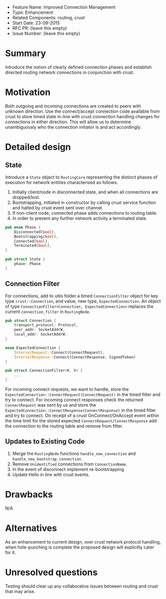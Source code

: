 - Feature Name: Improved Connection Management
- Type: Enhancement
- Related Components: routing, crust
- Start Date: 23-09-2015
- RFC PR: (leave this empty)
- Issue Number: (leave this empty)

# Summary

Introduce the notion of clearly defined connection phases and establish directed routing network connections in conjunction with crust.

# Motivation

Both outgoing and incoming connections are created to peers with unknown direction. Use the connect/accept connection code available from crust to store timed state in-line with crust connection handling changes for connections in either direction. This will allow us to determine unambiguously who the connection initiator is and act accordingly.

# Detailed design

## State

Introduce a `State` object to `RoutingCore` representing the distinct phases of execution for network entities characterised as follows.

1. Initially client/node in disconnected state, and when all connections are dropped/lost.
1. Bootstrapping, initiated in constructor by calling crust service function and halted by crust event sent over channel.
1. If non-client node, connected phase adds connections to routing table.
1. In order to prevent any further network activity a terminated state.

```rust
pub enum Phase {
    Disconnected(bool),
    Bootstrapping(bool),
    Connected(bool),
    Terminated(bool),
}
```

```rust
pub struct State {
    phase: Phase
}
```

## Connection Filter

For connections, add to utils folder a timed `ConnectionFilter` object for key type `crust::Connection`, and value, new type, `ExpectedConnection`. An object of type `ConnectionFilter<Connection, ExpectedConnection>` replaces the current `connection_filter` in `RoutingNode`.

```rust
pub struct Connection {
    transport_protocol: Protocol,
    peer_addr: SocketAddrW,
    local_addr: SocketAddrW,
}

enum ExpectedConnection {
    InternalRequest::Connect(ConnectRequest),
    InternalResponse::Connect(ConnectResponse, SignedToken)
}

pub struct ConnectionFilter<K, V> {
    ...
}
```

For incoming connect requests, we want to handle, store the `ExpectedConnection::ConnectRequest(ConnectRequest)` in the timed filter and try to connect. For incoming connect responses check the returned `ConnectRequest` was sent by us and store the `ExpectedConnection::ConnectResponse(ConnectResponse)` in the timed filter and try to connect. On receipt of a crust OnConnect/OnAccept event within the time limit for the stored expected `ConnectRequest/ConnectResponse` add the connection to the routing table and remove from filter.

## Updates to Existing Code

1. Merge the `RoutingNode` functions `handle_new_connection` and `handle_new_bootstrap_connection`.
1. Remove `Unidentified` connections from `ConnectionName`.
1. In the event of disconnect implement re-bootstrapping.
1. Update Hello in line with crust events.

# Drawbacks

N/A

# Alternatives

As an enhancement to current design, over crust network protocol handling, when hole-punching is complete the proposed design will explicitly cater for it.

# Unresolved questions

Testing should clear up any collaborative issues between routing and crust that may arise.
